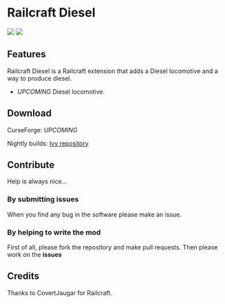 # Railcraft Diesel

[![](https://img.shields.io/travis/Axelandre42/RailcraftDiesel.svg)](https://travis-ci.org/Axelandre42/RailcraftDiesel) ![](https://img.shields.io/github/license/Axelandre42/RailcraftDiesel.svg)

## Features

Railcraft Diesel is a Railcraft extension that adds a Diesel locomotive and a way to produce diesel.

* _UPCOMING_ Diesel locomotive.

## Download

CurseForge: _UPCOMING_

Nightly builds: [Ivy repository](http://www.axelandre42.ovh/ivy/ovh.axelandre42/railcraft-diesel)

## Contribute

Help is always nice...

### By submitting issues

When you find any bug in the software please make an issue.

### By helping to write the mod

First of all, please fork the repository and make pull requests. Then please work on the **issues**

## Credits

Thanks to CovertJaugar for Railcraft.
